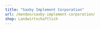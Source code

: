 ```yaml
---
title: "Saxby Implement Corporation"
url: /mendon/saxby-implement-corporation/
shop: Landwirtschaftlich
---
```

